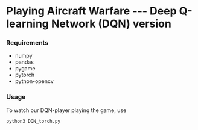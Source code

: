 # Playing Aircraft Warfare --- Deep Q-learning Network (DQN) version

### Requirements 

- numpy
- pandas
- pygame
- pytorch
- python-opencv

### Usage

To watch our DQN-player playing the game, use 

```python
python3 DQN_torch.py 
```
